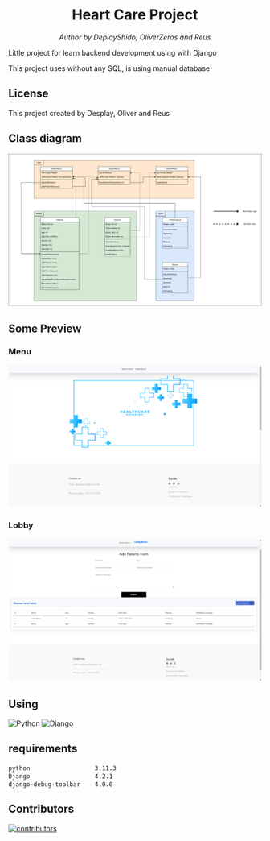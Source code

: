 <div align="center">

# Heart Care Project
*Author by DeplayShido, OliverZeros and Reus*
</div>

Little project for learn backend development using with Django

This project uses without any SQL, is using manual database

## License
This project created by Desplay, Oliver and Reus

## Class diagram
![](./Images/Charts.drawio.png)

## Some Preview

### Menu
![](./Images/menu.png)

### Lobby
![](./Images/lobby.png)

## Using
![Python](https://img.shields.io/badge/Python-FFD43B?style=for-the-badge&logo=python&logoColor=blue)
![Django](https://img.shields.io/badge/Django-092E20?style=for-the-badge&logo=django&logoColor=green)

## requirements
```
python                  3.11.3
Django                  4.2.1  
django-debug-toolbar    4.0.0  
```

## Contributors
[![contributors](https://contributors-img.web.app/image?repo=desplay/heart-care-project)](https://github.com/Desplay/heart-care-project/graphs/contributors)